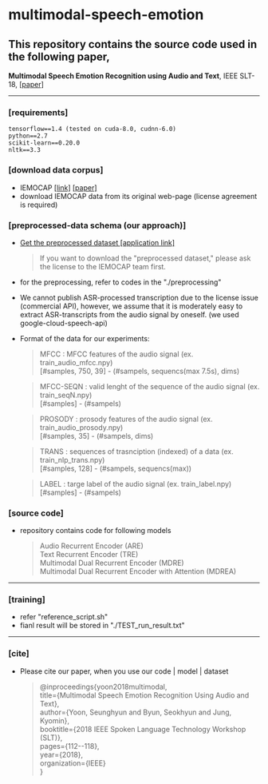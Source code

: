 # multimodal-speech-emotion


## This repository contains the source code used in the following paper,

**Multimodal Speech Emotion Recognition using Audio and Text**, IEEE SLT-18, <a href="https://arxiv.org/abs/1810.04635">[paper]</a>

----------

### [requirements]
	tensorflow==1.4 (tested on cuda-8.0, cudnn-6.0)
	python==2.7
	scikit-learn==0.20.0
	nltk==3.3


### [download data corpus]
- IEMOCAP <a href="https://sail.usc.edu/iemocap/">[link]</a>
<a href="https://link.springer.com/article/10.1007/s10579-008-9076-6">[paper]</a>
- download IEMOCAP data from its original web-page (license agreement is required)


### [preprocessed-data schema (our approach)]
- <a href="https://forms.gle/4qV4BgXDMz4UoYxe8">Get the preprocessed dataset [application link]</a>
	>If you want to download the "preprocessed dataset," please ask the license to the IEMOCAP team first.
- for the preprocessing, refer to codes in the "./preprocessing"
- We cannot publish ASR-processed transcription due to the license issue (commercial API), however, we assume that it is moderately easy to extract ASR-transcripts from the audio signal by oneself. (we used google-cloud-speech-api)

- Format of the data for our experiments:<br>
	> MFCC : MFCC features of the audio signal (ex. train_audio_mfcc.npy) <br>
	[#samples, 750, 39] - (#sampels, sequencs(max 7.5s), dims) <br>

	> MFCC-SEQN : valid lenght of the sequence of the audio signal (ex. train_seqN.npy)<br>
	[#samples] - (#sampels) <br>
	
	> PROSODY : prosody features of the audio signal (ex. train_audio_prosody.npy) <br>
	> [#samples, 35] - (#sampels, dims) <br>
	
	> TRANS : sequences of trasnciption (indexed) of a data (ex. train_nlp_trans.npy) <br>
	[#samples, 128] - (#sampels, sequencs(max)) <br>

	> LABEL : targe label of the audio signal (ex. train_label.npy) <br> 
	[#samples] - (#sampels) <br>
    

### [source code]
- repository contains code for following models
	 > Audio Recurrent Encoder (ARE) <br>
	 > Text Recurrent Encoder (TRE) <br>
	 > Multimodal Dual Recurrent Encoder (MDRE) <br>
	 > Multimodal Dual Recurrent Encoder with Attention (MDREA) <br>

----------

### [training]
- refer "reference_script.sh"
- fianl result will be stored in "./TEST_run_result.txt" <br>


----------


### [cite]
- Please cite our paper, when you use our code | model | dataset
  >   @inproceedings{yoon2018multimodal, <br>
  >   title={Multimodal Speech Emotion Recognition Using Audio and Text}, <br>
  >   author={Yoon, Seunghyun and Byun, Seokhyun and Jung, Kyomin}, <br>
  >  booktitle={2018 IEEE Spoken Language Technology Workshop (SLT)}, <br>
  >   pages={112--118}, <br>
  >   year={2018}, <br>
  >   organization={IEEE} <br>
  > }
